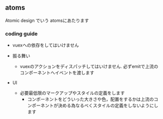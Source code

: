 ## atoms

Atomic design でいう atomsにあたります

### coding guide

- vuexへの依存をしてはいけません
- 振る舞い
  - vuexのアクションをディスパッチしてはいけません. 必ずemitで上流のコンポーネントへイベントを渡します

- UI
  - 必要最低限のマークアップやスタイルの定義をします
    - コンポーネントをどういった大きさや色，配置をするかは上流のコンポーネントが決める為なるべくスタイルの定義をしないようにします
